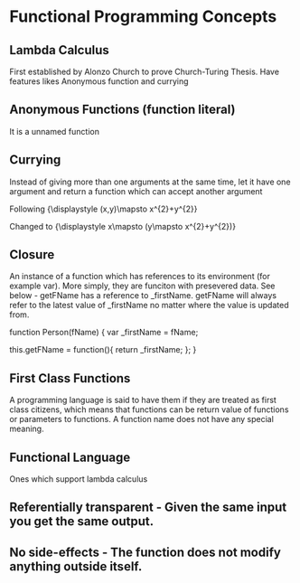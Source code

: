 # Functional Programming Concepts

## Lambda Calculus
First established by Alonzo Church to prove Church-Turing Thesis. Have features likes Anonymous function and currying

## Anonymous Functions (function literal)

It is a unnamed function

## Currying

Instead of giving more than one arguments at the same time, let it have one argument and return a function which can accept another argument

Following
{\displaystyle (x,y)\mapsto x^{2}+y^{2}}

Changed to
{\displaystyle x\mapsto (y\mapsto x^{2}+y^{2})}

## Closure

An instance of a function which has references to its environment (for example var). More simply, they are funciton with presevered data. See below - getFName has a reference to \_firstName. getFName will always refer to the latest value of \_firstName no matter where the value is updated from.

function Person(fName) {
  var \_firstName = fName;

  this.getFName = function(){
    return \_firstName;
  };
}

## First Class Functions

A programming language is said to have them if they are treated as first class citizens, which means that functions can be return value of functions or parameters to functions. A function name does not have any special meaning.

## Functional Language

Ones which support lambda calculus

## Referentially transparent - Given the same input you get the same output.

## No side-effects - The function does not modify anything outside itself.
